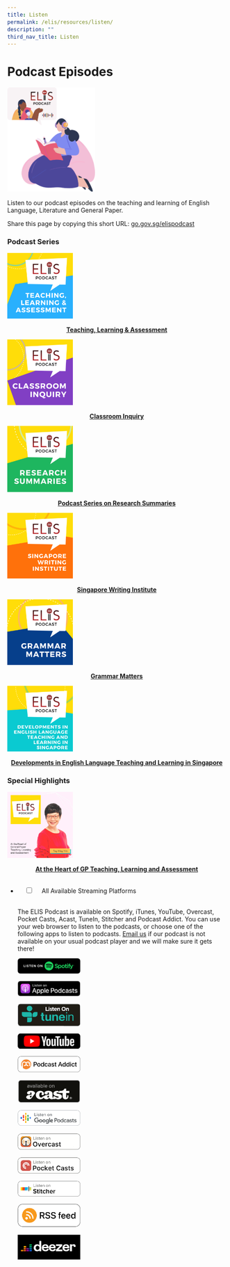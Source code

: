 ```yaml
---
title: Listen
permalink: /elis/resources/listen/
description: ""
third_nav_title: Listen
---
```

# Podcast Episodes

<img src="/images/listen_banner.png" 
     style="width:40%">
		 
Listen to our podcast episodes on the teaching and learning of English Language, Literature and General Paper.

Share this page by copying this short URL: [go.gov.sg/elispodcast](http://go.gov.sg/elispodcast)

### Podcast Series


<p><a href="https://staging.d1wti0p44mqune.amplifyapp.com/elis/resources/listen/podcast-series-on-areas-of-teaching-learning-assessment/">
<img src="/images/teaching-learning-and-assessment.png" style="width:30%">
<center><b>Teaching, Learning & Assessment</b></center>
</a></p>

<p><a href="https://staging.d1wti0p44mqune.amplifyapp.com/elis/resources/listen/classroom-inquiry-podcasts/">
<img src="/images/11.png" style="width:30%">
<center><b>Classroom Inquiry</b></center>
</a></p>

<p><a href="https://staging.d1wti0p44mqune.amplifyapp.com/elis/resources/listen/research-summaries-podcasts/">
<img src="/images/photo_2021-06-22_15-09-40.jpg" style="width:30%">
<center><b>Podcast Series on Research Summaries</b></center>
</a></p>

<p><a href="https://staging.d1wti0p44mqune.amplifyapp.com/elis/resources/listen/podcast-series-on-the-singapore-writing-institute/">
<img src="/images/final-elis-series-podcast-artwork-2021.png" style="width:30%">
<center><b>Singapore Writing Institute</b></center>
</a></p>

<p><a href="https://staging.d1wti0p44mqune.amplifyapp.com/elis/resources/listen/podcast-series-on-grammar-matters/">
<img src="/images/final-elis-series-podcast-artwork-2021-1.png" style="width:30%">
<center><b>Grammar Matters</b></center>
</a></p>

<p><a href="https://staging.d1wti0p44mqune.amplifyapp.com/elis/resources/listen/podcast-series-on-developments-in-english-language/">
<img src="/images/final-elis-series-podcast-artwork-2021--2.png" style="width:30%">
<center><b>Developments in English Language Teaching and Learning in Singapore</b></center>
</a></p>

### Special Highlights

<p><a href="https://staging.d1wti0p44mqune.amplifyapp.com/elis/resources/listen/special-highlights/at-the-heart-of-gp-teaching-learning-and-assessment/">
<img src="/images/10ba6585b9e2ad4bf7996c448022b9e306.jpg" style="width:30%">
<center><b>At the Heart of GP Teaching, Learning and Assessment</b></center>
</a></p>

<ul class="jekyllcodex_accordion">
  <li>
    <input type="checkbox" id="accordion1">
    <label for="accordion1">All Available Streaming Platforms</label>
    <div>
      <p>The ELIS Podcast is available on Spotify, iTunes, YouTube, Overcast, Pocket Casts, Acast, TuneIn, Stitcher and Podcast Addict. You can use your web browser to listen to the podcasts, or choose one of the following apps to listen to podcasts. <a href="mailto:moe_elis_academy@moe.gov.sg">Email us</a> if our podcast is not available on your usual podcast player and we will make sure it gets there!</p>
<p><a href="https://open.spotify.com/show/1rUQ04YMfrAllq54uQZ48I?si=QhE5IdftRJeRpa32HbRtjQ&nd=1">
<img src="/images/badge---spotify.png" alt="spotify" style="width:30%">
</a></p>
			
<p><a href="https://podcasts.apple.com/sg/podcast/elis-podcast/id1494072865">
<img src="/images/badge---applepodcasts.png" alt="apple podcast" style="width:30%">
</a></p>
			
<p><a href="https://tunein.com/podcasts/Education-Podcasts/ELIS-Podcast-p1285568/">
<img src="/images/tunein-badge.png" alt="tune in" style="width:30%">
</a></p>

<p><a href="https://www.youtube.com/playlist?list=PLGfKhR4f3-MhCLcE9WDBF6JX-6C3mqJMT">
<img src="/images/youtube.png" alt="youtube" style="width:30%">
</a></p>
			
<p><a href="https://podcastaddict.com/?podId=2533012">
<img src="/images/podcast-addict.png" alt="podcast addict" style="width:30%">
</a></p>
			
<p><a href="https://play.acast.com/s/ELIS-Podcast">
<img src="/images/listen_acast.png" alt="acast" style="width:30%">
</a></p>

<p><a href="https://podcasts.google.com/feed/aHR0cHM6Ly9mZWVkLnBvZGJlYW4uY29tL2VsaXNtb2UvZmVlZC54bWw">
<img src="/images/google_podcasts_badge@8x.png" alt="google podcast" style="width:30%">
</a></p>
			
<p><a href="https://overcast.fm/login">
<img src="/images/overcast-pod-(1).png" alt="overcast" style="width:30%">
</a></p>
			
<p><a href="https://pca.st/e88ymdqk">
<img src="/images/pocket-casts-pod-(1).png" alt="pocket cast" style="width:30%">
</a></p>

<p><a href="https://www.stitcher.com/show/elis-podcast">
<img src="/images/stitcher.png" alt="stitcher" style="width:30%">
</a></p>
	
<p><a href="https://feed.podbean.com/elismoe/feed.xml">
<img src="/images/iphone-rss-feed@8x.png" alt="RSS feed" style="width:30%">
</a></p>
			
<p><a href="https://www.deezer.com/en/show/2586942">
<img src="/images/deezer8192f206610f4ce2a729e3d4990d5f8e.jpg" alt="deezer" style="width:30%">
</a></p>
		
    </div>

</li>
</ul>